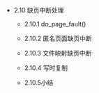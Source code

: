 - 2.10 缺页中断处理

    - 2.10.1 do\_page\_fault()

    - 2.10.2 匿名页面缺页中断

    - 2.10.3 文件映射缺页中断

    - 2.10.4 写时复制

    - 2.10.5小结